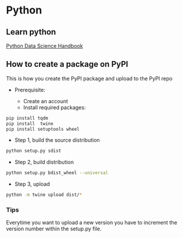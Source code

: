 # Python

## Learn python 

[Python Data Science Handbook](https://jakevdp.github.io/PythonDataScienceHandbook/)


## How to create a package on PyPI 

This is how you create the PyPI package and upload to the PyPI repo

* Prerequisite: 

    * Create an account
    * Install required packages:

```bash
pip install tqdm
pip install  twine
pip install setuptools wheel
```

* Step 1, build the source distribution

```bash
python setup.py sdist
```

* Step 2, build distribution  

```bash
python setup.py bdist_wheel --universal
```

* Step 3, upload  
```bash
python -m twine upload dist/* 
```

### Tips

Everytime you want to upload a new version you have to increment the version number within the setup.py file.
